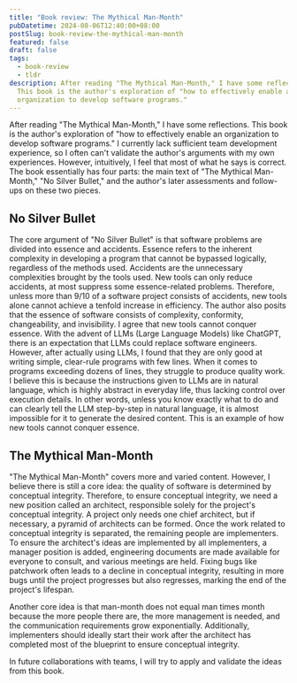 ```yaml
---
title: "Book review: The Mythical Man-Month"
pubDatetime: 2024-08-06T12:40:00+08:00
postSlug: book-review-the-mythical-man-month
featured: false
draft: false
tags:
  - book-review
  - tldr
description: After reading "The Mythical Man-Month," I have some reflections.
  This book is the author's exploration of "how to effectively enable an
  organization to develop software programs."
---
```

After reading "The Mythical Man-Month," I have some reflections. This book is the author's exploration of "how to effectively enable an organization to develop software programs." I currently lack sufficient team development experience, so I often can't validate the author's arguments with my own experiences. However, intuitively, I feel that most of what he says is correct. The book essentially has four parts: the main text of "The Mythical Man-Month," "No Silver Bullet," and the author's later assessments and follow-ups on these two pieces.

## No Silver Bullet

The core argument of "No Silver Bullet" is that software problems are divided into essence and accidents. Essence refers to the inherent complexity in developing a program that cannot be bypassed logically, regardless of the methods used. Accidents are the unnecessary complexities brought by the tools used. New tools can only reduce accidents, at most suppress some essence-related problems. Therefore, unless more than 9/10 of a software project consists of accidents, new tools alone cannot achieve a tenfold increase in efficiency. The author also posits that the essence of software consists of complexity, conformity, changeability, and invisibility. I agree that new tools cannot conquer essence. With the advent of LLMs (Large Language Models) like ChatGPT, there is an expectation that LLMs could replace software engineers. However, after actually using LLMs, I found that they are only good at writing simple, clear-rule programs with few lines. When it comes to programs exceeding dozens of lines, they struggle to produce quality work. I believe this is because the instructions given to LLMs are in natural language, which is highly abstract in everyday life, thus lacking control over execution details. In other words, unless you know exactly what to do and can clearly tell the LLM step-by-step in natural language, it is almost impossible for it to generate the desired content. This is an example of how new tools cannot conquer essence.

## The Mythical Man-Month

"The Mythical Man-Month" covers more and varied content. However, I believe there is still a core idea: the quality of software is determined by conceptual integrity. Therefore, to ensure conceptual integrity, we need a new position called an architect, responsible solely for the project's conceptual integrity. A project only needs one chief architect, but if necessary, a pyramid of architects can be formed. Once the work related to conceptual integrity is separated, the remaining people are implementers. To ensure the architect's ideas are implemented by all implementers, a manager position is added, engineering documents are made available for everyone to consult, and various meetings are held. Fixing bugs like patchwork often leads to a decline in conceptual integrity, resulting in more bugs until the project progresses but also regresses, marking the end of the project's lifespan.

Another core idea is that man-month does not equal man times month because the more people there are, the more management is needed, and the communication requirements grow exponentially. Additionally, implementers should ideally start their work after the architect has completed most of the blueprint to ensure conceptual integrity.

In future collaborations with teams, I will try to apply and validate the ideas from this book.